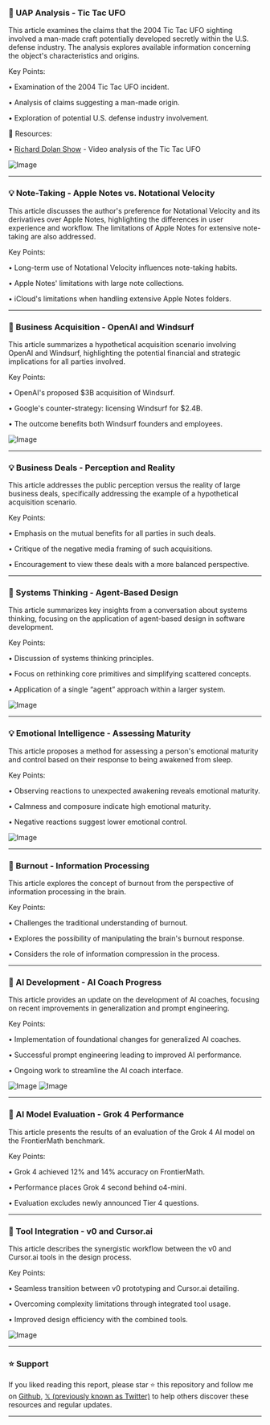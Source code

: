 ### 🤖 UAP Analysis - Tic Tac UFO

This article examines the claims that the 2004 Tic Tac UFO sighting involved a man-made craft potentially developed secretly within the U.S. defense industry.  The analysis explores available information concerning the object's characteristics and origins.


Key Points:

•  Examination of the 2004 Tic Tac UFO incident.

•  Analysis of claims suggesting a man-made origin.

•  Exploration of potential U.S. defense industry involvement.


🔗 Resources:

• [Richard Dolan Show](https://youtu.be/_aSelo_jzVE) - Video analysis of the Tic Tac UFO


![Image](https://pbs.twimg.com/media/GvmvFRVXkAAvoJ9?format=jpg&name=small)


---

### 💡 Note-Taking - Apple Notes vs. Notational Velocity

This article discusses the author's preference for Notational Velocity and its derivatives over Apple Notes, highlighting the differences in user experience and workflow.  The limitations of Apple Notes for extensive note-taking are also addressed.


Key Points:

•  Long-term use of Notational Velocity influences note-taking habits.


•  Apple Notes' limitations with large note collections.


•  iCloud's limitations when handling extensive Apple Notes folders.


---

### 🤖 Business Acquisition - OpenAI and Windsurf

This article summarizes a hypothetical acquisition scenario involving OpenAI and Windsurf, highlighting the potential financial and strategic implications for all parties involved.


Key Points:

•  OpenAI's proposed $3B acquisition of Windsurf.

•  Google's counter-strategy: licensing Windsurf for $2.4B.

•  The outcome benefits both Windsurf founders and employees.


![Image](https://pbs.twimg.com/media/GvoZTwdXQAA2iDw?format=jpg&name=small)


---

### 💡 Business Deals - Perception and Reality

This article addresses the public perception versus the reality of large business deals, specifically addressing the example of a hypothetical acquisition scenario.


Key Points:

•  Emphasis on the mutual benefits for all parties in such deals.

•  Critique of the negative media framing of such acquisitions.

•  Encouragement to view these deals with a more balanced perspective.


---

### 🤖 Systems Thinking - Agent-Based Design

This article summarizes key insights from a conversation about systems thinking, focusing on the application of agent-based design in software development.


Key Points:

•  Discussion of systems thinking principles.

•  Focus on rethinking core primitives and simplifying scattered concepts.

•  Application of a single “agent” approach within a larger system.


![Image](https://pbs.twimg.com/media/GvlJK0vWcAAhN0j?format=jpg&name=small)


---

### 💡 Emotional Intelligence - Assessing Maturity

This article proposes a method for assessing a person's emotional maturity and control based on their response to being awakened from sleep.


Key Points:

•  Observing reactions to unexpected awakening reveals emotional maturity.

•  Calmness and composure indicate high emotional maturity.

•  Negative reactions suggest lower emotional control.


![Image](https://pbs.twimg.com/media/GvoSsbmXgAAYfOY?format=jpg&name=small)


---

### 🤖  Burnout - Information Processing

This article explores the concept of burnout from the perspective of information processing in the brain.


Key Points:

•  Challenges the traditional understanding of burnout.

•  Explores the possibility of manipulating the brain's burnout response.

•  Considers the role of information compression in the process.


---

### 🤖 AI Development - AI Coach Progress

This article provides an update on the development of AI coaches, focusing on recent improvements in generalization and prompt engineering.


Key Points:

•  Implementation of foundational changes for generalized AI coaches.

•  Successful prompt engineering leading to improved AI performance.

•  Ongoing work to streamline the AI coach interface.


![Image](https://pbs.twimg.com/media/GvoN5HCWwAAW5uo?format=jpg&name=900x900)
![Image](https://pbs.twimg.com/media/GvoOA93XsAAIZzw?format=jpg&name=900x900)


---

### 🤖  AI Model Evaluation - Grok 4 Performance

This article presents the results of an evaluation of the Grok 4 AI model on the FrontierMath benchmark.


Key Points:

•  Grok 4 achieved 12% and 14% accuracy on FrontierMath.

•  Performance places Grok 4 second behind o4-mini.

•  Evaluation excludes newly announced Tier 4 questions.


---

### 🤖 Tool Integration - v0 and Cursor.ai

This article describes the synergistic workflow between the v0 and Cursor.ai tools in the design process.


Key Points:

•  Seamless transition between v0 prototyping and Cursor.ai detailing.

•  Overcoming complexity limitations through integrated tool usage.

•  Improved design efficiency with the combined tools.


![Image](https://pbs.twimg.com/media/Gvmj6XYaMAA9Tns?format=jpg&name=small)


---

### ⭐️ Support

If you liked reading this report, please star ⭐️ this repository and follow me on [Github](https://github.com/Drix10), [𝕏 (previously known as Twitter)](https://x.com/DRIX_10_) to help others discover these resources and regular updates.

---